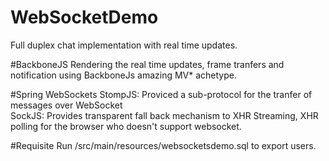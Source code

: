 # WebSocketDemo
Full duplex chat implementation with real time updates.

#BackboneJS
Rendering the real time updates, frame tranfers and notification using BackboneJs amazing MV* achetype.

#Spring WebSockets
StompJS: Proviced a sub-protocol for the tranfer of messages over WebSocket<br>
SockJS: Provides transparent fall back mechanism to XHR Streaming, XHR polling for the browser who doesn't support websocket.

#Requisite
Run /src/main/resources/websocketsdemo.sql to export users.

